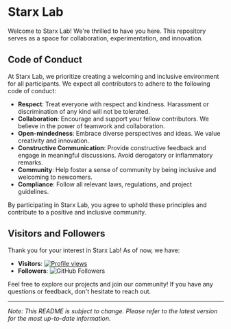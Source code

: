 # Starx Lab

Welcome to Starx Lab! We're thrilled to have you here. This repository serves as a space for collaboration, experimentation, and innovation.

## Code of Conduct

At Starx Lab, we prioritize creating a welcoming and inclusive environment for all participants. We expect all contributors to adhere to the following code of conduct:

- **Respect**: Treat everyone with respect and kindness. Harassment or discrimination of any kind will not be tolerated.
- **Collaboration**: Encourage and support your fellow contributors. We believe in the power of teamwork and collaboration.
- **Open-mindedness**: Embrace diverse perspectives and ideas. We value creativity and innovation.
- **Constructive Communication**: Provide constructive feedback and engage in meaningful discussions. Avoid derogatory or inflammatory remarks.
- **Community**: Help foster a sense of community by being inclusive and welcoming to newcomers.
- **Compliance**: Follow all relevant laws, regulations, and project guidelines.

By participating in Starx Lab, you agree to uphold these principles and contribute to a positive and inclusive community.

## Visitors and Followers

Thank you for your interest in Starx Lab! As of now, we have:

- **Visitors**: [![Profile views](https://komarev.com/ghpvc/?username=starxlab)](https://github.com/starxlab)
- **Followers**: ![GitHub Followers](https://img.shields.io/github/followers/starxlab?style=social)

Feel free to explore our projects and join our community! If you have any questions or feedback, don't hesitate to reach out.

---
*Note: This README is subject to change. Please refer to the latest version for the most up-to-date information.*


<!--

**Here are some ideas to get you started:**

🙋‍♀️ A short introduction - what is your organization all about?
🌈 Contribution guidelines - how can the community get involved?
👩‍💻 Useful resources - where can the community find your docs? Is there anything else the community should know?
🍿 Fun facts - what does your team eat for breakfast?
🧙 Remember, you can do mighty things with the power of [Markdown](https://docs.github.com/github/writing-on-github/getting-started-with-writing-and-formatting-on-github/basic-writing-and-formatting-syntax)
-->
